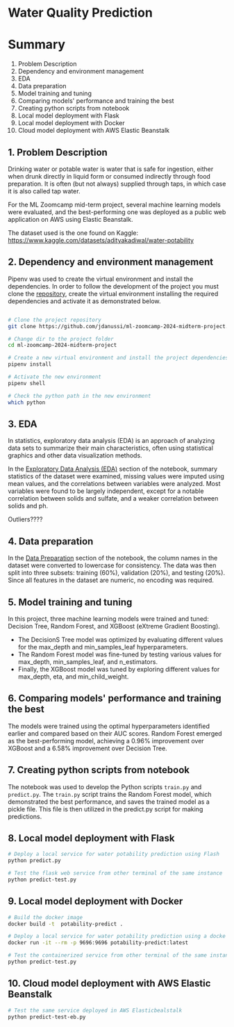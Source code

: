 # Water Quality Prediction

# Summary
1. Problem Description
2. Dependency and environment management
3. EDA
4. Data preparation
5. Model training and tuning
6. Comparing models' performance and training the best
7. Creating python scripts from notebook
8. Local model deployment with Flask
9. Local model deployment with Docker
10. Cloud model deployment with AWS Elastic Beanstalk


## 1. Problem Description
Drinking water or potable water is water that is safe for ingestion, either when drunk directly in liquid form or consumed indirectly through food preparation. It is often (but not always) supplied through taps, in which case it is also called tap water.

For the ML Zoomcamp mid-term project, several machine learning models were evaluated, and the best-performing one was deployed as a public web application on AWS using Elastic Beanstalk.

The dataset used is the one found on Kaggle: https://www.kaggle.com/datasets/adityakadiwal/water-potability


## 2. Dependency and environment management
Pipenv was used to create the virtual environment and install the dependencies. In order to follow the development of the project you must clone the [repository](https://github.com/jdanussi/ml-zoomcamp-2024-midterm-project.git), create the virtual environment installing the required dependencies and activate it as demonstrated below.


```bash

# Clone the project repository
git clone https://github.com/jdanussi/ml-zoomcamp-2024-midterm-project.git

# Change dir to the project folder
cd ml-zoomcamp-2024-midterm-project

# Create a new virtual environment and install the project dependencies
pipenv install

# Activate the new environment
pipenv shell

# Check the python path in the new environment
which python

```


## 3. EDA
In statistics, exploratory data analysis (EDA) is an approach of analyzing data sets to summarize their main characteristics, often using statistical graphics and other data visualization methods.

In the [Exploratory Data Analysis (EDA)](notebook.ipynb#exploratory-data-analysis-eda) section of the notebook, summary statistics of the dataset were examined, missing values were imputed using mean values, and the correlations between variables were analyzed. Most variables were found to be largely independent, except for a notable correlation between solids and sulfate, and a weaker correlation between solids and ph.

Outliers????

## 4. Data preparation
In the [Data Preparation](notebook.ipynb#data-preparation) section of the notebook, the column names in the dataset were converted to lowercase for consistency. The data was then split into three subsets: training (60%), validation (20%), and testing (20%).
Since all features in the dataset are numeric, no encoding was required.


## 5. Model training and tuning
In this project, three machine learning models were trained and tuned: Decision Tree, Random Forest, and XGBoost (eXtreme Gradient Boosting).

- The DecisionS Tree model was optimized by evaluating different values for the max_depth and min_samples_leaf hyperparameters.
- The Random Forest model was fine-tuned by testing various values for max_depth, min_samples_leaf, and n_estimators.
- Finally, the XGBoost model was tuned by exploring different values for max_depth, eta, and min_child_weight.


## 6. Comparing models' performance and training the best
The models were trained using the optimal hyperparameters identified earlier and compared based on their AUC scores. Random Forest emerged as the best-performing model, achieving a 0.96% improvement over XGBoost and a 6.58% improvement over Decision Tree.


## 7. Creating python scripts from notebook
The notebook was used to develop the Python scripts `train.py` and `predict.py`. The `train.py` script trains the Random Forest model, which demonstrated the best performance, and saves the trained model as a pickle file. This file is then utilized in the predict.py script for making predictions.


## 8. Local model deployment with Flask
```bash
# Deploy a local service for water potability prediction using Flash
python predict.py

# Test the flask web service from other terminal of the same instance
python predict-test.py
```


## 9. Local model deployment with Docker
```bash
# Build the docker image
docker build -t  potability-predict .

# Deploy a local service for water potability prediction using a docke container
docker run -it --rm -p 9696:9696 potability-predict:latest

# Test the containerized service from other terminal of the same instance
python predict-test.py
```


## 10. Cloud model deployment with AWS Elastic Beanstalk
```bash
# Test the same service deployed in AWS Elasticbealstalk
python predict-test-eb.py
```
